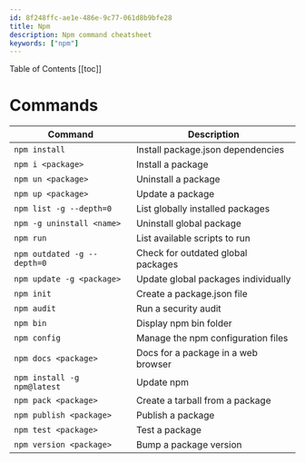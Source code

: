 ```yaml
---
id: 8f248ffc-ae1e-486e-9c77-061d8b9bfe28
title: Npm
description: Npm command cheatsheet
keywords: ["npm"]
---
```


Table of Contents
[[toc]]

# Commands

| Command | Description |
| --- | --- |
| `npm install` | Install package.json dependencies |
| `npm i <package>` | Install a package |
| `npm un <package>` | Uninstall a package |
| `npm up <package>` | Update a package |
| `npm list -g --depth=0` | List globally installed packages |
| `npm -g uninstall <name>` | Uninstall global package |
| `npm run` | List available scripts to run |
| `npm outdated -g --depth=0` | Check for outdated global packages |
| `npm update -g <package>` | Update global packages individually |
| `npm init` | Create a package.json file |
| `npm audit` | Run a security audit |
| `npm bin` | Display npm bin folder |
| `npm config` | Manage the npm configuration files |
| `npm docs <package>` | Docs for a package in a web browser |
| `npm install -g npm@latest` | Update npm |
| `npm pack <package>` | Create a tarball from a package |
| `npm publish <package>` | Publish a package |
| `npm test <package>` | Test a package |
| `npm version <package>` | Bump a package version |

